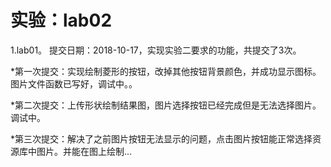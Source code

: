 # 实验：lab02
1.lab01。 提交日期：2018-10-17，实现实验二要求的功能，共提交了3次。<br>

*第一次提交：实现绘制菱形的按钮，改掉其他按钮背景颜色，并成功显示图标。图片文件函数已写好，调试中。。

*第二次提交：上传形状绘制结果图，图片选择按钮已经完成但是无法选择图片。调试中。

*第三次提交：解决了之前图片按钮无法显示的问题，点击图片按钮能正常选择资源库中图片。并能在图上绘制...


